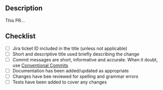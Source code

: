## Description

This PR...

## Checklist

- [ ] Jira ticket ID included in the title (unless not applicable)
- [ ] Short and descriptive title used briefly describing the change
- [ ] Commit messages are short, informative and accurate. When it doubt, use [Conventional Commits](https://www.conventionalcommits.org/en/v1.0.0/)
- [ ] Documentation has been added/updated as appropriate
- [ ] Changes have bee reviewed for spelling and grammar errors
- [ ] Tests have been added to cover any changes
